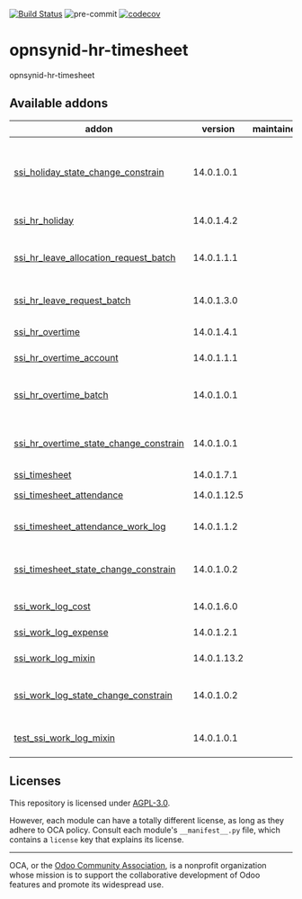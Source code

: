 [![Build Status](https://travis-ci.com/open-synergy/opnsynid-hr-timesheet.svg?branch=14.0)](https://travis-ci.com/open-synergy/opnsynid-hr-timesheet)
![pre-commit](https://github.com/open-synergy/opnsynid-hr-timesheet/actions/workflows/pre-commit.yml/badge.svg)
[![codecov](https://codecov.io/gh/open-synergy/opnsynid-hr-timesheet/branch/14.0/graph/badge.svg)](https://codecov.io/gh/open-synergy/opnsynid-hr-timesheet)

<!-- /!\ do not modify above this line -->

# opnsynid-hr-timesheet

opnsynid-hr-timesheet

<!-- /!\ do not modify below this line -->

<!-- prettier-ignore-start -->

[//]: # (addons)

Available addons
----------------
addon | version | maintainers | summary
--- | --- | --- | ---
[ssi_holiday_state_change_constrain](ssi_holiday_state_change_constrain/) | 14.0.1.0.1 |  | Employee Holiday + State Change Constrain Integration
[ssi_hr_holiday](ssi_hr_holiday/) | 14.0.1.4.2 |  | Leave Management
[ssi_hr_leave_allocation_request_batch](ssi_hr_leave_allocation_request_batch/) | 14.0.1.1.1 |  | Leave Allocation Request Batch
[ssi_hr_leave_request_batch](ssi_hr_leave_request_batch/) | 14.0.1.3.0 |  | Leave Request Batch
[ssi_hr_overtime](ssi_hr_overtime/) | 14.0.1.4.1 |  | Overtime Management
[ssi_hr_overtime_account](ssi_hr_overtime_account/) | 14.0.1.1.1 |  | Overtime Account
[ssi_hr_overtime_batch](ssi_hr_overtime_batch/) | 14.0.1.0.1 |  | Human Resource Overtime Batch
[ssi_hr_overtime_state_change_constrain](ssi_hr_overtime_state_change_constrain/) | 14.0.1.0.1 |  | Overtime State Change Constrain
[ssi_timesheet](ssi_timesheet/) | 14.0.1.7.1 |  | Timesheets
[ssi_timesheet_attendance](ssi_timesheet_attendance/) | 14.0.1.12.5 |  | Timesheet Attendance
[ssi_timesheet_attendance_work_log](ssi_timesheet_attendance_work_log/) | 14.0.1.1.2 |  | Timesheet + Attendance + Work Log
[ssi_timesheet_state_change_constrain](ssi_timesheet_state_change_constrain/) | 14.0.1.0.2 |  | Timesheet State Change Constrain
[ssi_work_log_cost](ssi_work_log_cost/) | 14.0.1.6.0 |  | Work Log Cost
[ssi_work_log_expense](ssi_work_log_expense/) | 14.0.1.2.1 |  | Work Log Expense
[ssi_work_log_mixin](ssi_work_log_mixin/) | 14.0.1.13.2 |  | Work Log Mixin
[ssi_work_log_state_change_constrain](ssi_work_log_state_change_constrain/) | 14.0.1.0.2 |  | Work Log State Change Constrain
[test_ssi_work_log_mixin](test_ssi_work_log_mixin/) | 14.0.1.0.1 |  | Test Module - Work Log Mixin

[//]: # (end addons)

<!-- prettier-ignore-end -->

## Licenses

This repository is licensed under [AGPL-3.0](LICENSE).

However, each module can have a totally different license, as long as they adhere to OCA
policy. Consult each module's `__manifest__.py` file, which contains a `license` key
that explains its license.

----

OCA, or the [Odoo Community Association](http://odoo-community.org/), is a nonprofit
organization whose mission is to support the collaborative development of Odoo features
and promote its widespread use.
